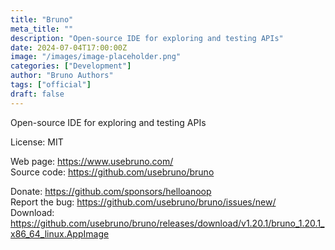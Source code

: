 ```yaml
---
title: "Bruno"
meta_title: ""
description: "Open-source IDE for exploring and testing APIs"
date: 2024-07-04T17:00:00Z
image: "/images/image-placeholder.png"
categories: ["Development"]
author: "Bruno Authors"
tags: ["official"]
draft: false
---
```


Open-source IDE for exploring and testing APIs

License: MIT

Web page: https://www.usebruno.com/  
Source code: https://github.com/usebruno/bruno

Donate: https://github.com/sponsors/helloanoop  
Report the bug: https://github.com/usebruno/bruno/issues/new/  
Download: https://github.com/usebruno/bruno/releases/download/v1.20.1/bruno_1.20.1_x86_64_linux.AppImage
